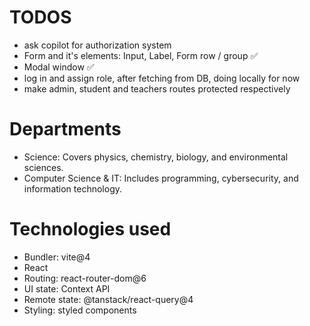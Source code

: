 # TODOS

- ask copilot for authorization system
- Form and it's elements: Input, Label, Form row / group ✅
- Modal window ✅
- log in and assign role, after fetching from DB, doing locally for now
- make admin, student and teachers routes protected respectively

# Departments

- Science: Covers physics, chemistry, biology, and environmental sciences.
- Computer Science & IT: Includes programming, cybersecurity, and information technology.

# Technologies used

- Bundler: vite@4
- React
- Routing: react-router-dom@6
- UI state: Context API
- Remote state: @tanstack/react-query@4
- Styling: styled components
